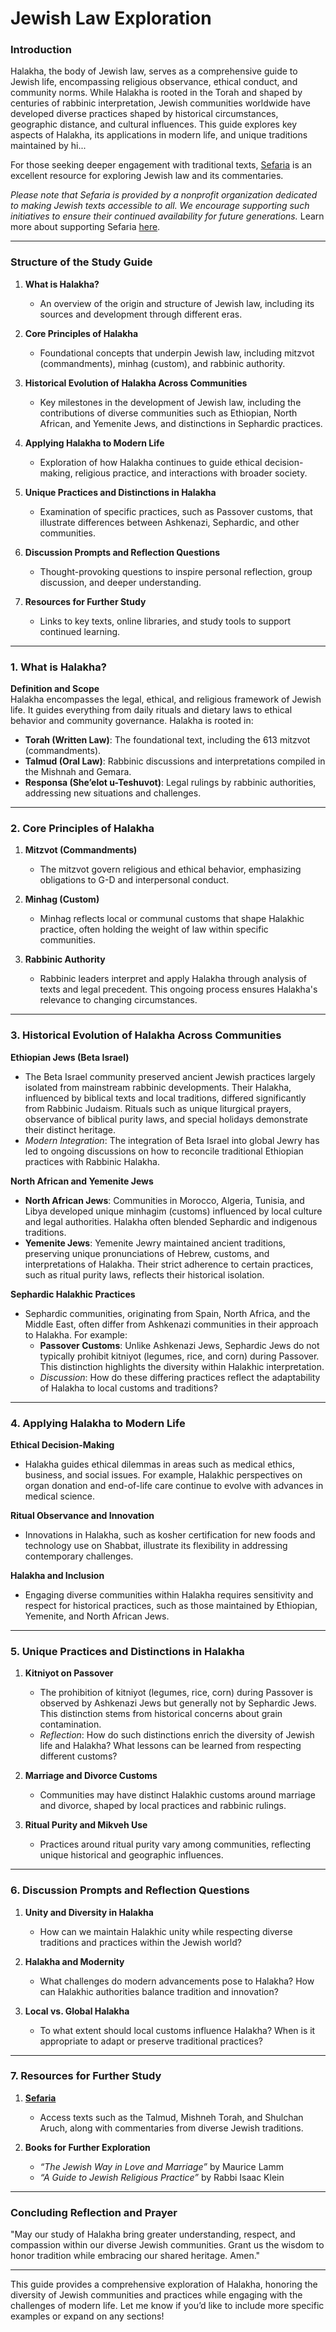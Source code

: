 
# Jewish Law Exploration

### Introduction
Halakha, the body of Jewish law, serves as a comprehensive guide to Jewish life, encompassing religious observance, ethical conduct, and community norms. While Halakha is rooted in the Torah and shaped by centuries of rabbinic interpretation, Jewish communities worldwide have developed diverse practices shaped by historical circumstances, geographic distance, and cultural influences. This guide explores key aspects of Halakha, its applications in modern life, and unique traditions maintained by hi...

For those seeking deeper engagement with traditional texts, [Sefaria](https://www.sefaria.org/) is an excellent resource for exploring Jewish law and its commentaries.

*Please note that Sefaria is provided by a nonprofit organization dedicated to making Jewish texts accessible to all. We encourage supporting such initiatives to ensure their continued availability for future generations.* Learn more about supporting Sefaria [here](https://www.sefaria.org/donate).

---

### Structure of the Study Guide

1. **What is Halakha?**
   - An overview of the origin and structure of Jewish law, including its sources and development through different eras.
   
2. **Core Principles of Halakha**
   - Foundational concepts that underpin Jewish law, including mitzvot (commandments), minhag (custom), and rabbinic authority.

3. **Historical Evolution of Halakha Across Communities**
   - Key milestones in the development of Jewish law, including the contributions of diverse communities such as Ethiopian, North African, and Yemenite Jews, and distinctions in Sephardic practices.

4. **Applying Halakha to Modern Life**
   - Exploration of how Halakha continues to guide ethical decision-making, religious practice, and interactions with broader society.

5. **Unique Practices and Distinctions in Halakha**
   - Examination of specific practices, such as Passover customs, that illustrate differences between Ashkenazi, Sephardic, and other communities.

6. **Discussion Prompts and Reflection Questions**
   - Thought-provoking questions to inspire personal reflection, group discussion, and deeper understanding.

7. **Resources for Further Study**
   - Links to key texts, online libraries, and study tools to support continued learning.

---

### 1. What is Halakha?

**Definition and Scope**  
Halakha encompasses the legal, ethical, and religious framework of Jewish life. It guides everything from daily rituals and dietary laws to ethical behavior and community governance. Halakha is rooted in:
- **Torah (Written Law)**: The foundational text, including the 613 mitzvot (commandments).
- **Talmud (Oral Law)**: Rabbinic discussions and interpretations compiled in the Mishnah and Gemara.
- **Responsa (She’elot u-Teshuvot)**: Legal rulings by rabbinic authorities, addressing new situations and challenges.

---

### 2. Core Principles of Halakha

1. **Mitzvot (Commandments)**
   - The mitzvot govern religious and ethical behavior, emphasizing obligations to G-D and interpersonal conduct.

2. **Minhag (Custom)**
   - Minhag reflects local or communal customs that shape Halakhic practice, often holding the weight of law within specific communities.

3. **Rabbinic Authority**
   - Rabbinic leaders interpret and apply Halakha through analysis of texts and legal precedent. This ongoing process ensures Halakha's relevance to changing circumstances.

---

### 3. Historical Evolution of Halakha Across Communities

**Ethiopian Jews (Beta Israel)**  
- The Beta Israel community preserved ancient Jewish practices largely isolated from mainstream rabbinic developments. Their Halakha, influenced by biblical texts and local traditions, differed significantly from Rabbinic Judaism. Rituals such as unique liturgical prayers, observance of biblical purity laws, and special holidays demonstrate their distinct heritage.
- *Modern Integration*: The integration of Beta Israel into global Jewry has led to ongoing discussions on how to reconcile traditional Ethiopian practices with Rabbinic Halakha.

**North African and Yemenite Jews**  
- **North African Jews**: Communities in Morocco, Algeria, Tunisia, and Libya developed unique minhagim (customs) influenced by local culture and legal authorities. Halakha often blended Sephardic and indigenous traditions.
- **Yemenite Jews**: Yemenite Jewry maintained ancient traditions, preserving unique pronunciations of Hebrew, customs, and interpretations of Halakha. Their strict adherence to certain practices, such as ritual purity laws, reflects their historical isolation.

**Sephardic Halakhic Practices**  
- Sephardic communities, originating from Spain, North Africa, and the Middle East, often differ from Ashkenazi communities in their approach to Halakha. For example:
  - **Passover Customs**: Unlike Ashkenazi Jews, Sephardic Jews do not typically prohibit kitniyot (legumes, rice, and corn) during Passover. This distinction highlights the diversity within Halakhic interpretation.
  - *Discussion*: How do these differing practices reflect the adaptability of Halakha to local customs and traditions?

---

### 4. Applying Halakha to Modern Life

**Ethical Decision-Making**  
- Halakha guides ethical dilemmas in areas such as medical ethics, business, and social issues. For example, Halakhic perspectives on organ donation and end-of-life care continue to evolve with advances in medical science.

**Ritual Observance and Innovation**  
- Innovations in Halakha, such as kosher certification for new foods and technology use on Shabbat, illustrate its flexibility in addressing contemporary challenges.

**Halakha and Inclusion**  
- Engaging diverse communities within Halakha requires sensitivity and respect for historical practices, such as those maintained by Ethiopian, Yemenite, and North African Jews.

---

### 5. Unique Practices and Distinctions in Halakha

1. **Kitniyot on Passover**
   - The prohibition of kitniyot (legumes, rice, corn) during Passover is observed by Ashkenazi Jews but generally not by Sephardic Jews. This distinction stems from historical concerns about grain contamination.
   - *Reflection*: How do such distinctions enrich the diversity of Jewish life and Halakha? What lessons can be learned from respecting different customs?

2. **Marriage and Divorce Customs**
   - Communities may have distinct Halakhic customs around marriage and divorce, shaped by local practices and rabbinic rulings.

3. **Ritual Purity and Mikveh Use**
   - Practices around ritual purity vary among communities, reflecting unique historical and geographic influences.

---

### 6. Discussion Prompts and Reflection Questions

1. **Unity and Diversity in Halakha**
   - How can we maintain Halakhic unity while respecting diverse traditions and practices within the Jewish world?

2. **Halakha and Modernity**
   - What challenges do modern advancements pose to Halakha? How can Halakhic authorities balance tradition and innovation?

3. **Local vs. Global Halakha**
   - To what extent should local customs influence Halakha? When is it appropriate to adapt or preserve traditional practices?

---

### 7. Resources for Further Study

1. **[Sefaria](https://www.sefaria.org/)**
   - Access texts such as the Talmud, Mishneh Torah, and Shulchan Aruch, along with commentaries from diverse Jewish traditions.

2. **Books for Further Exploration**
   - *“The Jewish Way in Love and Marriage”* by Maurice Lamm
   - *“A Guide to Jewish Religious Practice”* by Rabbi Isaac Klein

---

### Concluding Reflection and Prayer

"May our study of Halakha bring greater understanding, respect, and compassion within our diverse Jewish communities. Grant us the wisdom to honor tradition while embracing our shared heritage. Amen."

---

This guide provides a comprehensive exploration of Halakha, honoring the diversity of Jewish communities and practices while engaging with the challenges of modern life. Let me know if you’d like to include more specific examples or expand on any sections!

